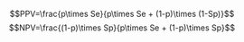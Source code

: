 $$PPV=\frac{p\times Se}{p\times Se + (1-p)\times (1-Sp)}$$
$$NPV=\frac{(1-p)\times Sp}{p\times Se + (1-p)\times Sp}$$
